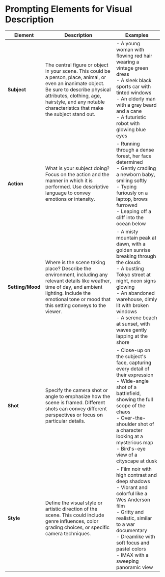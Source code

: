 # Prompting Elements for Visual Description

| **Element**        | **Description**                                                                                                                                             | **Examples**                                                                                           |
|--------------------|-------------------------------------------------------------------------------------------------------------------------------------------------------------|--------------------------------------------------------------------------------------------------------|
| **Subject**        | The central figure or object in your scene. This could be a person, place, animal, or even an inanimate object. Be sure to describe physical attributes, clothing, age, hairstyle, and any notable characteristics that make the subject stand out. | - A young woman with flowing red hair wearing a vintage green dress <br>- A sleek black sports car with tinted windows <br>- An elderly man with a gray beard and a cane <br>- A futuristic robot with glowing blue eyes |
| **Action**         | What is your subject doing? Focus on the action and the manner in which it is performed. Use descriptive language to convey emotions or intensity.                                                                                                        | - Running through a dense forest, her face determined <br>- Gently cradling a newborn baby, smiling softly <br>- Typing furiously on a laptop, brows furrowed <br>- Leaping off a cliff into the ocean below |
| **Setting/Mood**   | Where is the scene taking place? Describe the environment, including any relevant details like weather, time of day, and ambient lighting. Include the emotional tone or mood that this setting conveys to the viewer. | - A misty mountain peak at dawn, with a golden sunrise breaking through the clouds <br>- A bustling Tokyo street at night, neon signs glowing <br>- An abandoned warehouse, dimly lit with broken windows <br>- A serene beach at sunset, with waves gently lapping at the shore |
| **Shot**           | Specify the camera shot or angle to emphasize how the scene is framed. Different shots can convey different perspectives or focus on particular details.      | - Close-up on the subject's face, capturing every detail of their expression <br>- Wide-angle shot of a battlefield, showing the full scope of the chaos <br>- Over-the-shoulder shot of a character looking at a mysterious map <br>- Bird's-eye view of a cityscape at dusk |
| **Style**          | Define the visual style or artistic direction of the scene. This could include genre influences, color grading choices, or specific camera techniques.       | - Film noir with high contrast and deep shadows <br>- Vibrant and colorful like a Wes Anderson film <br>- Gritty and realistic, similar to a war documentary <br>- Dreamlike with soft focus and pastel colors <br>- IMAX with a sweeping panoramic view |
